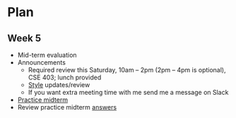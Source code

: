 # Plan
## Week 5

* Mid-term evaluation
* Announcements
  * Required review this Saturday, 10am – 2pm (2pm – 4pm is optional), CSE 403; lunch provided
  * [Style](../style.md) updates/review
  * If you want extra meeting time with me send me a message on Slack
* [Practice midterm](../midterm/practice-midterm.md)
* Review practice midterm [answers](../midterm/practice-midterm-answers.md)
